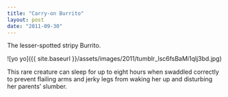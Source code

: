 ```yaml
---
title: "Carry-on Burrito"
layout: post
date: "2011-09-30"
---
```


The lesser-spotted stripy Burrito.

![yo yo]({{ site.baseurl }}/assets/images/2011/tumblr_lsc6fsBaMi1qlj3bd.jpg)

This rare creature can sleep for up to eight hours when swaddled correctly to prevent flailing arms and jerky legs from waking her up and disturbing her parents’ slumber.
